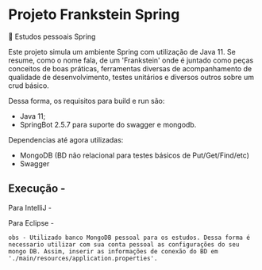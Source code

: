 # Projeto Frankstein Spring
:robot: Estudos pessoais Spring



Este projeto simula um ambiente Spring com utilização de Java 11. Se resume, como o nome fala, de um 'Frankstein' onde é juntado como peças conceitos de boas práticas, ferramentas diversas de acompanhamento de qualidade de desenvolvimento, testes unitários e diversos outros sobre um crud básico.


Dessa forma, os requisitos para build e run são:

- Java 11;
- SpringBot 2.5.7 para suporte do swagger e mongodb.


Dependencias até agora utilizadas:

- MongoDB (BD não relacional para testes básicos de Put/Get/Find/etc)
- Swagger

 Execução -
-

Para IntelliJ - 

Para Eclipse -




    obs - Utilizado banco MongoDB pessoal para os estudos. Dessa forma é necessario utilizar com sua conta pessoal as configurações do seu mongo DB. Assim, inserir as informações de conexão do BD em './main/resources/application.properties'.  
